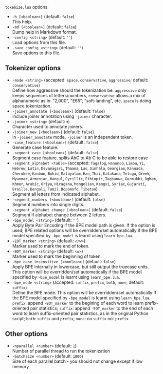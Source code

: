 <!--- This file was automatically generated. Do not modify it manually but use the docs/options/generate.sh script instead. -->

`tokenize.lua` options:

* `-h [<boolean>]` (default: `false`)<br/>This help.
* `-md [<boolean>]` (default: `false`)<br/>Dump help in Markdown format.
* `-config <string>` (default: `''`)<br/>Load options from this file.
* `-save_config <string>` (default: `''`)<br/>Save options to this file.

## Tokenizer options

* `-mode <string>` (accepted: `space`, `conservative`, `aggressive`; default: `conservative`)<br/>Define how aggressive should the tokenization be. `aggressive` only keeps sequences of letters/numbers, `conservative` allows a mix of alphanumeric as in: "2,000", "E65", "soft-landing", etc. `space` is doing space tokenization.
* `-joiner_annotate [<boolean>]` (default: `false`)<br/>Include joiner annotation using `-joiner` character.
* `-joiner <string>` (default: `￭`)<br/>Character used to annotate joiners.
* `-joiner_new [<boolean>]` (default: `false`)<br/>In `-joiner_annotate` mode, `-joiner` is an independent token.
* `-case_feature [<boolean>]` (default: `false`)<br/>Generate case feature.
* `-segment_case [<boolean>]` (default: `false`)<br/>Segment case feature, splits AbC to Ab C to be able to restore case
* `-segment_alphabet <table>` (accepted: `Tagalog`, `Hanunoo`, `Limbu`, `Yi`, `Hebrew`, `Latin`, `Devanagari`, `Thaana`, `Lao`, `Sinhala`, `Georgian`, `Kannada`, `Cherokee`, `Kanbun`, `Buhid`, `Malayalam`, `Han`, `Thai`, `Katakana`, `Telugu`, `Greek`, `Myanmar`, `Armenian`, `Hangul`, `Cyrillic`, `Ethiopic`, `Tagbanwa`, `Gurmukhi`, `Ogham`, `Khmer`, `Arabic`, `Oriya`, `Hiragana`, `Mongolian`, `Kangxi`, `Syriac`, `Gujarati`, `Braille`, `Bengali`, `Tamil`, `Bopomofo`, `Tibetan`)<br/>Segment all letters from indicated alphabet.
* `-segment_numbers [<boolean>]` (default: `false`)<br/>Segment numbers into single digits.
* `-segment_alphabet_change [<boolean>]` (default: `false`)<br/>Segment if alphabet change between 2 letters.
* `-bpe_model <string>` (default: `''`)<br/>Apply Byte Pair Encoding if the BPE model path is given. If the option is used, BPE related options will be overridden/set automatically if the BPE model specified by `-bpe_model` is learnt using `learn_bpe.lua`.
* `-EOT_marker <string>` (default: `</w>`)<br/>Marker used to mark the end of token.
* `-BOT_marker <string>` (default: `<w>`)<br/>Marker used to mark the beginning of token.
* `-bpe_case_insensitive [<boolean>]` (default: `false`)<br/>Apply BPE internally in lowercase, but still output the truecase units. This option will be overridden/set automatically if the BPE model specified by `-bpe_model` is learnt using `learn_bpe.lua`.
* `-bpe_mode <string>` (accepted: `suffix`, `prefix`, `both`, `none`; default: `suffix`)<br/>Define the BPE mode. This option will be overridden/set automatically if the BPE model specified by `-bpe_model` is learnt using `learn_bpe.lua`. `prefix`: append `-BOT_marker` to the begining of each word to learn prefix-oriented pair statistics; `suffix`: append `-EOT_marker` to the end of each word to learn suffix-oriented pair statistics, as in the original Python script; `both`: `suffix` and `prefix`; `none`: no `suffix` nor `prefix`.

## Other options

* `-nparallel <number>` (default: `1`)<br/>Number of parallel thread to run the tokenization
* `-batchsize <number>` (default: `1000`)<br/>Size of each parallel batch - you should not change except if low memory
